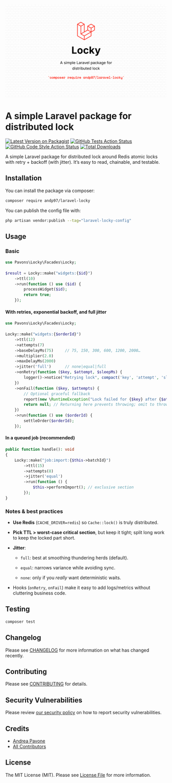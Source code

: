 ![locky-image.png](locky-image.png)

# A simple Laravel package for distributed lock

[![Latest Version on Packagist](https://img.shields.io/packagist/v/andp97/laravel-locky.svg?style=flat-square)](https://packagist.org/packages/andp97/laravel-locky)
[![GitHub Tests Action Status](https://img.shields.io/github/actions/workflow/status/andp97/laravel-locky/run-tests.yml?branch=main&label=tests&style=flat-square)](https://github.com/andp97/laravel-locky/actions?query=workflow%3Arun-tests+branch%3Amain)
[![GitHub Code Style Action Status](https://img.shields.io/github/actions/workflow/status/andp97/laravel-locky/fix-php-code-style-issues.yml?branch=main&label=code%20style&style=flat-square)](https://github.com/andp97/laravel-locky/actions?query=workflow%3A"Fix+PHP+code+style+issues"+branch%3Amain)
[![Total Downloads](https://img.shields.io/packagist/dt/andp97/laravel-locky.svg?style=flat-square)](https://packagist.org/packages/andp97/laravel-locky)

A simple Laravel package for distributed lock around Redis atomic locks with retry + backoff (with jitter). It’s easy to read, chainable, and testable.

## Installation

You can install the package via composer:

```bash
composer require andp97/laravel-locky
```

You can publish the config file with:

```bash
php artisan vendor:publish --tag="laravel-locky-config"
```

## Usage

### Basic

```php
use Pavons\Locky\Facades\Locky;

$result = Locky::make("widgets:{$id}")
    ->ttl(10)
    ->run(function () use ($id) {
        processWidget($id);
        return true;
    });
```

#### With retries, exponential backoff, and **full jitter**

```php
use Pavons\Locky\Facades\Locky;

Locky::make("widgets:{$orderId}")
    ->ttl(12)
    ->attempts(7)
    ->baseDelayMs(75)     // 75, 150, 300, 600, 1200, 2000…
    ->multiplier(2.0)
    ->maxDelayMs(2000)
    ->jitter('full')      // none|equal|full
    ->onRetry(function ($key, $attempt, $sleepMs) {
        logger()->notice("Retrying lock", compact('key', 'attempt', 'sleepMs'));
    })
    ->onFail(function ($key, $attempts) {
        // Optional graceful fallback
        report(new \RuntimeException("Lock failed for {$key} after {$attempts} attempts"));
        return null; // Returning here prevents throwing; omit to throw
    })
    ->run(function () use ($orderId) {
        settleOrder($orderId);
    });
```

#### In a queued job (recommended)

```php
public function handle(): void
{
    Locky::make("job:import:{$this->batchId}")
        ->ttl(15)
        ->attempts(8)
        ->jitter('equal')
        ->run(function () {
            $this->performImport(); // exclusive section
        });
}
```

### Notes & best practices

- **Use Redis** (`CACHE_DRIVER=redis`) so `Cache::lock()` is truly distributed.
    
- **Pick TTL > worst-case critical section**, but keep it tight; split long work to keep the locked part short.
    
- **Jitter**:
    
    - `full`: best at smoothing thundering herds (default).
        
    - `equal`: narrows variance while avoiding sync.
        
    - `none`: only if you _really_ want deterministic waits.
        
- Hooks (`onRetry`, `onFail`) make it easy to add logs/metrics without cluttering business code.

## Testing

```bash
composer test
```

## Changelog

Please see [CHANGELOG](CHANGELOG.md) for more information on what has changed recently.

## Contributing

Please see [CONTRIBUTING](CONTRIBUTING.md) for details.

## Security Vulnerabilities

Please review [our security policy](../../security/policy) on how to report security vulnerabilities.

## Credits

- [Andrea Pavone](https://github.com/andp97)
- [All Contributors](../../contributors)

## License

The MIT License (MIT). Please see [License File](LICENSE.md) for more information.
